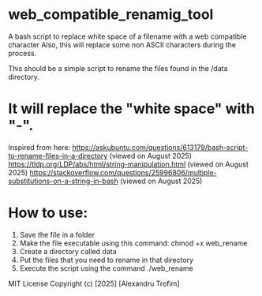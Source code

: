 # web_compatible_renamig_tool
A bash script to replace white space of a filename with a web compatible character
Also, this will replace some non ASCII characters during the process.


This should be a simple script to rename the files found in the /data directory.
# It will replace the "white space" with "-".
Inspired from here: 
https://askubuntu.com/questions/613179/bash-script-to-rename-files-in-a-directory (viewed on August 2025)
https://tldp.org/LDP/abs/html/string-manipulation.html (viewed on August 2025)
https://stackoverflow.com/questions/25996806/multiple-substitutions-on-a-string-in-bash (viewed on August 2025)


# How to use:
1. Save the file in a folder
2. Make the file executable using this command: chmod +x web_rename
3. Create a directory called data
4. Put the files that you need to rename in that directory
5. Execute the script using the command ./web_rename

MIT License
Copyright (c) [2025] [Alexandru Trofim]
